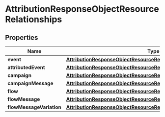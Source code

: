# AttributionResponseObjectResourceRelationships

## Properties
Name | Type | Description | Notes
------------ | ------------- | ------------- | -------------
**event** | [**AttributionResponseObjectResourceRelationshipsEvent**](AttributionResponseObjectResourceRelationshipsEvent.md) |  |  [optional]
**attributedEvent** | [**AttributionResponseObjectResourceRelationshipsAttributedevent**](AttributionResponseObjectResourceRelationshipsAttributedevent.md) |  |  [optional]
**campaign** | [**AttributionResponseObjectResourceRelationshipsCampaign**](AttributionResponseObjectResourceRelationshipsCampaign.md) |  |  [optional]
**campaignMessage** | [**AttributionResponseObjectResourceRelationshipsCampaignmessage**](AttributionResponseObjectResourceRelationshipsCampaignmessage.md) |  |  [optional]
**flow** | [**AttributionResponseObjectResourceRelationshipsFlow**](AttributionResponseObjectResourceRelationshipsFlow.md) |  |  [optional]
**flowMessage** | [**AttributionResponseObjectResourceRelationshipsFlowmessage**](AttributionResponseObjectResourceRelationshipsFlowmessage.md) |  |  [optional]
**flowMessageVariation** | [**AttributionResponseObjectResourceRelationshipsFlowmessagevariation**](AttributionResponseObjectResourceRelationshipsFlowmessagevariation.md) |  |  [optional]

